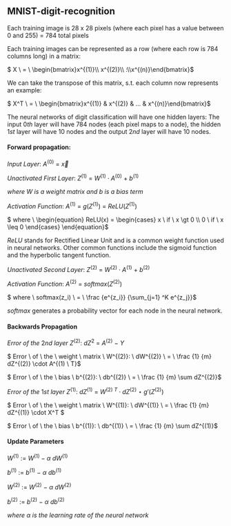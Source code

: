 ## MNIST-digit-recognition

Each training image is 28 x 28 pixels (where each pixel has a value between 0 and 255) = 784 total pixels

Each training images can be represented as a row (where each row is 784 columns long) in a matrix: 

$` X \ = \ \begin{bmatrix}x^{(1)}\\ x^{(2)}\\ :\\x^{(n)}\end{bmatrix}`$

We can take the transpose of this matrix, s.t. each column now represents an example: 

$` X^T \ = \ \begin{bmatrix}x^{(1)} & x^{(2)} & ... & x^{(n)}\end{bmatrix}`$

The neural networks of digit classification will have one hidden layers: The input $0th$ layer will have 784 nodes (each pixel maps to a node), the hidden $`1st`$ layer will have 10 nodes and the output $`2nd`$ layer will have 10 nodes.

#### Forward propagation: 
$`Input \ Layer: \ A^{(0)} \ = \ \overrightarrow{x}`$ 

$` Unactivated \ First \ Layer: \ Z^{(1)} \ = \ W^{(1)} \cdot A^{(0)} \ + \ b^{(1)}`$ 

$` where \ W \ is \ a \ weight \ matrix \ and \ b \ is \ a \ bias \ term`$

$` Activation \ Function: \ A^{(1)} \ = \ g(Z^{(1)}) \ = \ ReLU(Z^{(1)}) `$

$` where \ \begin{equation} ReLU(x) = \begin{cases} x \ if \ x \gt 0 \\ 0 \ if \ x \leq 0 \end{cases} \end{equation}`$

$`ReLU`$ stands for Rectified Linear Unit and is a common weight function used in neural networks. Other common functions include the sigmoid function and the hyperbolic tangent function.

$` Unactivated \ Second \ Layer: \ Z^{(2)} \ = \ W^{(2)} \cdot A^{(1)} \ + \ b^{(2)}`$

$`Activation \ Function: \ A^{(2)} \ = \ softmax(Z^{(2)})`$

$` where \ softmax(z_i) \ = \ \frac {e^{z_i}} {\sum_{j=1} ^K e^{z_j}}`$

$softmax$ generates a probability vector for each node in the neural network.

#### Backwards Propagation

$` Error \ of \ the \ 2nd \ layer \ Z^{(2)}: \ dZ^{2} \ = \ A^{(2)} \ - \ Y`$

$` Error \ of \ the \ weight \ matrix \ W^{(2)}: \ dW^{(2)} \ = \ \frac {1} {m} dZ^{(2)} \cdot A^{(1) \ T}`$

$` Error \ of \ the \ bias \ b^{(2)}: \ db^{(2)} \ = \ \frac {1} {m} \sum dZ^{(2)}`$

$` Error \ of \ the \ 1st \ layer \ Z^{(1)}: \ dZ^{(1)} \ = \ W^{(2) \ T} \cdot dZ^{(2)} \ \star \ g'(Z^{(2)})`$

$` Error \ of \ the \ weight \ matrix \ W^{(1)}: \ dW^{(1)} \ = \ \frac {1} {m} dZ^{(1)} \cdot X^T `$

$` Error \ of \ the \ bias \ b^{(1)}: \ db^{(1)} \ = \ \frac {1} {m} \sum dZ^{(1)}`$

#### Update Parameters

$` W^{(1)} \ := \ W^{(1)} - \alpha  \ dW^{(1)}`$

$` b^{(1)} \ := \ b^{(1)} \ - \ \alpha \ db^{(1)}`$

$` W^{(2)} \ := \ W^{(2)} \ - \ \alpha \ dW^{(2)}`$

$` b^{(2)} \ := \ b^{(2)} \ - \ \alpha \ db^{(2)}`$

$` where \ \alpha \ is \ the \ learning \ rate \ of \ the \ neural \ network`$

